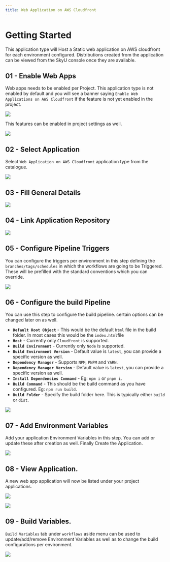 ```yaml
---
title: Web Application on AWS Cloudfront
---
```


# Getting Started

This application type will Host a Static web application on AWS cloudfront for each environment configured. Distributions created from the application can be viewed from the SkyU console once they are available.

## 01 - Enable Web Apps

Web apps needs to be enabled per Project. This application type is not enabled by default and you will see a banner saying `Enable Web Applications on AWS Cloudfront` if the feature is not yet enabled in the project.

![](/assets/images/tutorials/app-creation/web-application-on-aws-cloudfront/enable-webapps.png)

This features can be enabled in project settings as well.

![](/assets/images/tutorials/app-creation/web-application-on-aws-cloudfront/enable-webapps-in-settings.png)

## 02 - Select Application

Select `Web Application on AWS Cloudfront` application type from the catalogue.

![](/assets/images/tutorials/app-creation/web-application-on-aws-cloudfront/select-webapps.png)

## 03 - Fill General Details

![](/assets/images/tutorials/app-creation/web-application-on-aws-cloudfront/step1-general-details.png)

## 04 - Link Application Repository

![](/assets/images/tutorials/app-creation/web-application-on-aws-cloudfront/step2-link-repo.png)

## 05 - Configure Pipeline Triggers

You can configure the triggers per environment in this step defining the `branches/tags/schedules` in which the workflows are going to be Triggered. These will be prefilled with the standard conventions which you can override.

![](/assets/images/tutorials/app-creation/web-application-on-aws-cloudfront/step3-add-triggers.png)

## 06 - Configure the build Pipeline

You can use this step to configure the build pipeline. certain options can be changed later on as well.

- **`Default Root Object`** - This would be the default `html` file in the build folder. In most cases this would be the `index.html`file
- **`Host`** - Currently only `Cloudfront` is supported.
- **`Build Environment`** - Currently only `Node` is supported.
- **`Build Environment Version`** - Default value is `latest`, you can provide a specific version as well.
- **`Dependency Manager`** - Supports `NPM`, `PNPM` and `YARN`.
- **`Dependency Manager Version`** - Default value is `latest`, you can provide a specific version as well.
- **`Install Dependencies Command`** - Eg: `npm i` or `pnpm i`.
- **`Build Command`** - This should be the build command as you have configured. Eg: `npm run build`.
- **`Build Folder`** - Specify the build folder here. This is typically either `build` or `dist`.

![](/assets/images/tutorials/app-creation/web-application-on-aws-cloudfront/step4-configure-build-pipeline.png)

## 07 - Add Environment Variables

Add your application Environment Variables in this step. You can add or update these after creation as well. Finally Create the Application.

![](/assets/images/tutorials/app-creation/web-application-on-aws-cloudfront/step5-add-env-vars.png)

## 08 - View Application.

A new web app application will now be listed under your project applications.

![](/assets/images/tutorials/app-creation/web-application-on-aws-cloudfront/created-webapp.png)

![](/assets/images/tutorials/app-creation/web-application-on-aws-cloudfront/webapp-overview.png)

## 09 - Build Variables.

`Build Variables` tab under `workflows` aside menu can be used to update/add/remove Environment Variables as well as to change the build configurations per environment.

![](/assets/images/tutorials/app-creation/web-application-on-aws-cloudfront/build-variables.png)
